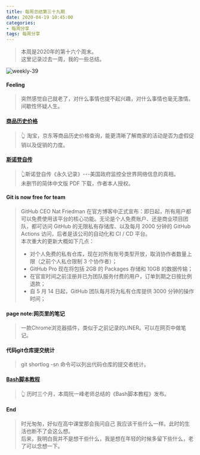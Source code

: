 ```yaml
---
title: 每周总结第三十九期
date: 2020-04-19 10:45:00
categories:
- 每周分享
tags: 每周分享
---
```

> 本周是2020年的第十六个周末。    
> 这里记录过去一周，我的一些总结。

<!-- 制作一张最能反映过去一周的周图片 -->
![weekly-39](http://img.liugezhou.online/blog/weekly39.png)


<!--more-->
<!-- 一周最大感受 -->
#### Feeling
> 突然感觉自己就老了，对什么事情也提不起兴趣，对什么事情也毫无激情。  
> 间歇性怀疑人生。

#### [商品历史价格](http://www.lsjgcx.comlsjgcx.com)
> 👆 淘宝，京东等商品历史价格查询，能更清晰了解商家的活动是否为虚假促销以及促销的力度。

#### [斯诺登自传](https://a.temporaryrecord.com/)
>  👆斯诺登自传《永久记录》---美国政府监控全世界网络信息的真相。  
> 未删节的简体中文版 PDF 下载，作者本人授权。

#### Git is now free for team
> GitHub CEO Nat Friedman 在官方博客中正式宣布：即日起，所有用户都可以免费使用该平台的核心功能。无论是个人免费账户、还是商业项目团队，都可访问 GitHub 的无限私有存储库、以及每月 2000 分钟的 GitHub Actions 访问，后者是该公司的自动化和 CI / CD 平台。   
> 本次重大的更新大概如下几点：
> + 对个人免费的私有仓库，现在对所有账号类型开放，取消协作者数量上限（之前个人私仓限制 3 个协作者）； 
> + GitHub Pro 现在将包括 2GB 的 Packages 存储和 10GB 的数据传输；  
> + 在官宣时间之前注册并已为团队服务付费的用户，订单到期之日按比例退款；  
> + 自 5 月 14 日起，GitHub 团队每月将为私有仓库提供 3000 分钟的操作时间；  

#### page note:网页里的笔记
> 一款Chrome浏览器插件，类似于之前记录的LINER。可以在网页中做笔记。

#### 代码git仓库提交统计
> git shortlog -sn 命令可以列出代码仓库的提交者统计。

#### [Bash脚本教程](https://wangdoc.com/bash/)
> 👆 历时三个月，本周阮一峰老师总结的《Bash脚本教程》发布。
<!-- 鸡汤一句 -->
#### End
> 时光匆匆，好似在高中课堂那会我问自己 我应该干些什么一样。此时的生活也断不了会这么想。  
> 后来，我明白我并不是想干些什么，我是想在年轻的时候多留下些什么，老了可以念想一下。